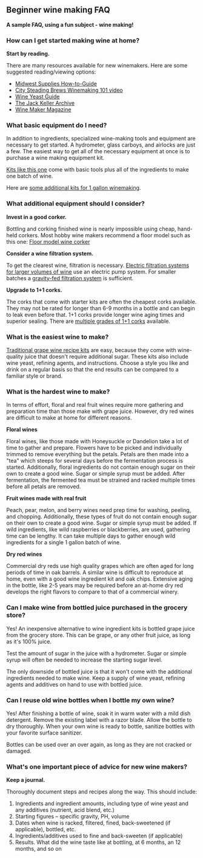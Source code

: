 ## Beginner wine making FAQ

**A sample FAQ, using a fun subject - wine making!**

### How can I get started making wine at home?

**Start by reading.**  

There are many resources available for new winemakers.  Here are some suggested reading/viewing options:

* [Midwest Supplies How-to-Guide](https://www.midwestsupplies.com/blogs/bottled-knowledge/how-to-make-wine)
* [City Steading Brews Winemaking 101 video](https://www.youtube.com/watch?v=T3I0v6_L-Rg)
* [Wine Yeast Guide](https://northeastwinemaking.com/pages/winemaking-yeast-guide)
* [The Jack Keller Archive](https://web.archive.org/web/20010302032702/http://winemaking.jackkeller.net/)
* [Wine Maker Magazine](https://winemakermag.com/)


### What basic equipment do I need?

In addition to ingredients, specialized wine-making tools and equipment are necessary to get started.  A hydrometer, glass carboys, and airlocks are just a few.  The easiest way to get all of the necessary equipment at once is to purchase a wine making equipment kit.

[Kits like this one](https://www.midwestsupplies.com/products/master-vintnerr-fresh-harvestr-fruit-winemaking-kit) come with basic tools plus all of the ingredients to make one batch of wine.  

Here are [some additional kits for 1 gallon winemaking](https://www.midwestsupplies.com/collections/small-batch-wine-making-kit).

### What additional equipment should I consider?

**Invest in a good corker.**

Bottling and corking finished wine is nearly impossible using cheap, hand-held corkers.  Most hobby wine makers recommend a floor model such as this one:
[Floor model wine corker](https://www.homebrewit.com/products/portuguese-floor-corker)

**Consider a wine filtration system.**

To get the clearest wine, filtration is necessary.  [Electric filtration systems for larger volumes of wine](https://wineloversonline.com/products/filter-machine?currency=USD) use an electric pump system.  For smaller batches a [gravity-fed filtration system](https://labelpeelers.com/equipment/pumps-and-filters/monsterbrite-plate-filter-gravity-flow/) is sufficient.   

**Upgrade to 1+1 corks.**

The corks that come with starter kits are often the cheapest corks available.  They may not be rated for longer than 6-9 months in a bottle and can begin to leak even before that. 1+1 corks provide longer wine aging times and superior sealing. There are [multiple grades of 1+1 corks](https://www.widgetco.com/11-wine-corks) available.

### What is the easiest wine to make?

[Traditional grape wine recipe kits](https://www.midwestsupplies.com/collections/winexpert-wine-recipe-kits) are easy, because they come with wine-quality juice that doesn't require additional sugar.  These kits also include wine yeast, refining agents, and instructions. Choose a style you like and drink on a regular basis so that the end results can be compared to a familiar style or brand.  

### What is the hardest wine to make?
In terms of effort, floral and real fruit wines require more gathering and preparation time than those make with grape juice.  However, dry red wines are difficult to make at home for different reasons. 

**Floral wines**

Floral wines, like those made with Honeysuckle or Dandelion take a lot of time to gather and prepare.  Flowers have to be picked and individually trimmed to remove everything but the petals.  Petals are then made into a "tea" which steeps for several days before the fermentation process is started.  Additionally, floral ingredients do not contain enough sugar on their own to create a good wine.  Sugar or simple syrup must be added.  After fermentation, the fermented tea must be strained and racked multiple times before all petals are removed.

**Fruit wines made with real fruit**

Peach, pear, melon, and berry wines need prep time for washing, peeling, and chopping.  Additionally, these types of fruit do not contain enough sugar on their own to create a good wine.  Sugar or simple syrup must be added.  If wild ingredients, like wild raspberries or blackberries, are used, gathering time can be lengthy.  It can take multiple days to gather enough wild ingredients for a single 1 gallon batch of wine.

**Dry red wines**

Commercial dry reds use high quality grapes which are often aged for long periods of time in oak barrels.  A similar wine is difficult to reproduce at home, even with a good wine ingredient kit and oak chips. Extensive aging in the bottle, like 2-5 years may be required before an at-home dry red develops the right flavors to compare to that of a commercial winery.   

### Can I make wine from bottled juice purchased in the grocery store?

Yes!  An inexpensive alternative to wine ingredient kits is bottled grape juice from the grocery store. This can be grape, or any other fruit juice, as long as it's 100% juice.

Test the amount of sugar in the juice with a hydrometer. Sugar or simple syrup will often be needed to increase the starting sugar level. 

The only downside of bottled juice is that it won't come with the additional ingredients needed to make wine.  Keep a supply of wine yeast, refining agents and additives on hand to use with bottled juice.

### Can I reuse old wine bottles when I bottle my own wine?

Yes!  After finishing a bottle of wine, soak it in warm water with a mild dish detergent.  Remove the existing label with a razor blade.  Allow the bottle to dry thoroughly.  When your own wine is ready to bottle, sanitize bottles with your favorite surface sanitizer.  

Bottles can be used over an over again, as long as they are not cracked or damaged.

### What's one important piece of advice for new wine makers?

**Keep a journal.**  

Thoroughly document steps and recipes along the way.  This should include:

1. Ingredients and ingredient amounts, including type of wine yeast and any additives (nutrient, acid blend, etc.)
2. Starting figures – specific gravity, PH, volume
3. Dates when wine is racked, filtered, fined, back-sweetened (if applicable), bottled, etc.
4. Ingredients/additives used to fine and back-sweeten (if applicable)
5. Results. What did the wine taste like at bottling, at 6 months, an 12 months, and so on
